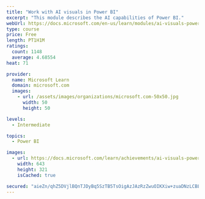 ```yaml
---
title: "Work with AI visuals in Power BI"
excerpt: "This module describes the AI capabilities of Power BI."
webUrl: https://docs.microsoft.com/en-us/learn/modules/ai-visuals-power-bi/
type: course
price: Free
length: PT1H1M
ratings:
  count: 1148
  average: 4.68554
heat: 71

provider:
  name: Microsoft Learn
  domain: microsoft.com
  images:
    - url: /assets/images/organizations/microsoft.com-50x50.jpg
      width: 50
      height: 50

levels:
  - Intermediate

topics:
  - Power BI

images:
  - url: https://docs.microsoft.com/learn/achievements/ai-visuals-power-bi-social.png
    width: 643
    height: 321
    isCached: true

secured: "aieZn/qhZ5DVjlBQnTJDyBq5SzTB5TsOigAzJAzRzZwuOIKXiw+zuaDNzLCBLOR+dL+CcmO0ix/mCT+Y03X5y7q7euSgxXmZPVZWY8QUhLRhYSGaLTZoG04Eqy4N8oBH9HtEZOw/1qbu/YgOIhTD4CcCAGgiK+cSZdyIjHeTvYBz12tHHNYpOxntes8q904HZG5A7gD6ayhv4Cej5JHCHqgZZjj2KEEeC7uCCh5IxnCZiIAYOSm+vKtxN7toielQDgSi7otT5Yj2QfbvopwwDFzIRiE5U43VFeVd0/KoE30H/hYVjyEQhh0Ik3R3KUxUa8ybbfSYsXB0IxhkAIb39NjZnETHUPJBROZVhUWYmwk1oVx1mWNXwei5nS0kjvp0L7suH6x014sl3RX7t0bejgFwCN8dhO5opJA32q3BHrY=;aGgYIHlDWKJA3R+4SlShww=="
---
```


